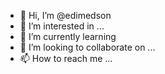 - 👋 Hi, I’m @edimedson
- 👀 I’m interested in ...
- 🌱 I’m currently learning 
- 💞️ I’m looking to collaborate on ...
- 📫 How to reach me ...

<!---
edimedson/edimedson is a ✨ special ✨ repository because its `README.md` (this file) appears on your GitHub profile.
You can click the Preview link to take a look at your changes.
--->
